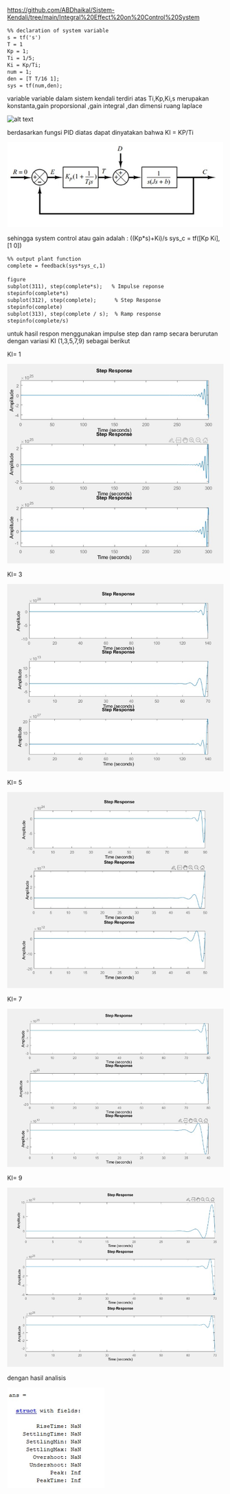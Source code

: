 https://github.com/ABDhaikal/Sistem-Kendali/tree/main/Integral%20Effect%20on%20Control%20System
   
   
    %% declaration of system variable
    s = tf('s')
    T = 1
    Kp = 1;
    Ti = 1/5;
    Ki = Kp/Ti;
    num = 1;
    den = [T T/16 1];
    sys = tf(num,den);

variable variable dalam sistem kendali terdiri atas Ti,Kp,Ki,s merupakan konstanta,gain proporsional ,gain integral ,dan dimensi ruang laplace


![alt text](https://www.controleng.com/wp-content/uploads/sites/2/2016/07/CTL1608_MAG_F1_LoopTuning_fig-1Slider.jpg)

berdasarkan fungsi PID diatas dapat dinyatakan bahwa KI = KP/Ti 

![alt text](image1.jpeg)

sehingga system control atau gain adalah : ((Kp*s)+Ki)/s
    sys_c = tf([Kp Ki],[1 0])


    %% output plant function
    complete = feedback(sys*sys_c,1)

    figure
    subplot(311), step(complete*s);   % Impulse reponse
    stepinfo(complete*s)
    subplot(312), step(complete);      % Step Response
    stepinfo(complete)
    subplot(313), step(complete / s);  % Ramp response 
    stepinfo(complete/s)


untuk hasil respon menggunakan impulse step dan ramp secara berurutan dengan variasi KI (1,3,5,7,9) sebagai berikut


KI= 1

![alt text](ki1.jpg)

KI= 3

![alt text](ki3.jpg)

KI= 5

![alt text](ki5.jpg)

KI= 7

![alt text](ki7.jpg)

KI= 9

![alt text](ki9.jpg)


dengan hasil analisis

![alt text](analys.jpg)